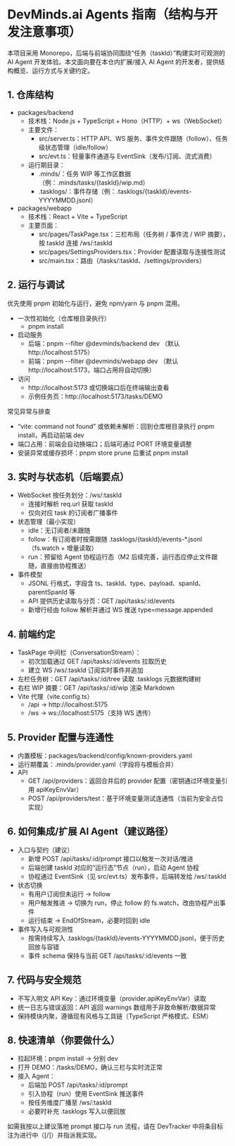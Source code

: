 # DevMinds.ai Agents 指南（结构与开发注意事项）

本项目采用 Monorepo，后端与前端协同围绕“任务（taskId）”构建实时可观测的 AI Agent 开发体验。本文面向要在本仓内扩展/接入 AI Agent 的开发者，提供结构概览、运行方式与关键约定。

## 1. 仓库结构

- packages/backend
  - 技术栈：Node.js + TypeScript + Hono（HTTP）+ ws（WebSocket）
  - 主要文件：
    - src/server.ts：HTTP API、WS 服务、事件文件跟随（follow）、任务级状态管理（idle/follow）
    - src/evt.ts：轻量事件通道与 EventSink（发布/订阅、流式消费）
  - 运行期目录：
    - .minds/：任务 WIP 等工作区数据（例：.minds/tasks/{taskId}/wip.md）
    - .tasklogs/：事件存储（例：.tasklogs/{taskId}/events-YYYYMMDD.jsonl）
- packages/webapp
  - 技术栈：React + Vite + TypeScript
  - 主要页面：
    - src/pages/TaskPage.tsx：三栏布局（任务树 / 事件流 / WIP 摘要），按 taskId 连接 /ws/:taskId
    - src/pages/SettingsProviders.tsx：Provider 配置读取与连接性测试
    - src/main.tsx：路由（/tasks/:taskId、/settings/providers）

## 2. 运行与调试

优先使用 pnpm 初始化与运行，避免 npm/yarn 与 pnpm 混用。

- 一次性初始化（仓库根目录执行）
  - pnpm install
- 启动服务
  - 后端：pnpm --filter @devminds/backend dev （默认 http://localhost:5175）
  - 前端：pnpm --filter @devminds/webapp dev （默认 http://localhost:5173，端口占用将自动切换）
- 访问
  - http://localhost:5173 或切换端口后在终端输出查看
  - 示例任务页：http://localhost:5173/tasks/DEMO

常见异常与排查

- “vite: command not found” 或依赖未解析：回到仓库根目录执行 pnpm install，再启动前端 dev
- 端口占用：前端会自动换端口；后端可通过 PORT 环境变量调整
- 安装异常或缓存损坏：pnpm store prune 后重试 pnpm install

## 3. 实时与状态机（后端要点）

- WebSocket 按任务划分：/ws/:taskId
  - 连接时解析 req.url 获取 taskId
  - 仅向对应 task 的订阅者广播事件
- 状态管理（最小实现）
  - idle：无订阅者/未跟随
  - follow：有订阅者时按需跟随 .tasklogs/{taskId}/events-\*.jsonl（fs.watch + 增量读取）
  - run：预留给 Agent 协程运行态（M2 后续完善，运行态应停止文件跟随，直接由协程推送）
- 事件模型
  - JSONL 行格式，字段含 ts、taskId、type、payload、spanId、parentSpanId 等
  - API 提供历史读取与分页：GET /api/tasks/:id/events
  - 新增行经由 follow 解析并通过 WS 推送 type=message.appended

## 4. 前端约定

- TaskPage 中间栏（ConversationStream）：
  - 初次加载通过 GET /api/tasks/:id/events 拉取历史
  - 建立 WS /ws/:taskId 订阅实时事件并追加
- 左栏任务树：GET /api/tasks/:id/tree 读取 .tasklogs 元数据构建树
- 右栏 WIP 摘要：GET /api/tasks/:id/wip 渲染 Markdown
- Vite 代理（vite.config.ts）
  - /api → http://localhost:5175
  - /ws → ws://localhost:5175（支持 WS 透传）

## 5. Provider 配置与连通性

- 内置模板：packages/backend/config/known-providers.yaml
- 运行期覆盖：.minds/provider.yaml（字段将与模板合并）
- API
  - GET /api/providers：返回合并后的 provider 配置（密钥通过环境变量引用 apiKeyEnvVar）
  - POST /api/providers/test：基于环境变量测试连通性（当前为安全占位实现）

## 6. 如何集成/扩展 AI Agent（建议路径）

- 入口与契约（建议）
  - 新增 POST /api/tasks/:id/prompt 接口以触发一次对话/推进
  - 后端创建 taskId 对应的“运行态”节点（run），启动 Agent 协程
  - 协程通过 EventSink（见 src/evt.ts）发布事件，后端转发给 /ws/:taskId
- 状态切换
  - 有用户订阅但未运行 → follow
  - 用户触发推进 → 切换为 run，停止 follow 的 fs.watch，改由协程产出事件
  - 运行结束 → EndOfStream，必要时回到 idle
- 事件写入与可观测性
  - 按需持续写入 .tasklogs/{taskId}/events-YYYYMMDD.jsonl，便于历史回放与容错
  - 事件 schema 保持与当前 GET /api/tasks/:id/events 一致

## 7. 代码与安全规范

- 不写入明文 API Key：通过环境变量（provider.apiKeyEnvVar）读取
- 统一日志与错误返回：API 返回 warnings 数组用于非致命解析/数据异常
- 保持模块内聚，遵循现有风格与工具链（TypeScript 严格模式、ESM）

## 8. 快速清单（你要做什么）

- 拉起环境：pnpm install → 分别 dev
- 打开 DEMO：/tasks/DEMO，确认三栏与实时流正常
- 接入 Agent：
  - 后端加 POST /api/tasks/:id/prompt
  - 引入协程（run）使用 EventSink 推送事件
  - 按任务维度广播至 /ws/:taskId
  - 必要时补充 .tasklogs 写入以便回放

如需我按以上建议落地 prompt 接口与 run 流程，请在 DevTracker 中将条目标注为进行中（[/]）并指派我实现。
